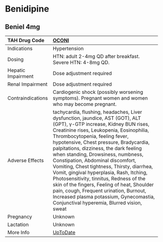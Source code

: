 # Benidipine

## Beniel 4mg

| TAH Drug Code      | [OCONI](https://www.tahsda.org.tw/drugs/hissearch.php?drug_code=OCONI)                                                                                                                                                                                                                                                                                                                                                                                                                                                                                                                                                                                                                 |
|:-------------------|:---------------------------------------------------------------------------------------------------------------------------------------------------------------------------------------------------------------------------------------------------------------------------------------------------------------------------------------------------------------------------------------------------------------------------------------------------------------------------------------------------------------------------------------------------------------------------------------------------------------------------------------------------------------------------------------|
| Indications        | Hypertension                                                                                                                                                                                                                                                                                                                                                                                                                                                                                                                                                                                                                                                                           |
| Dosing             | HTN: adult 2-4mg QD after breakfast. Severe HTN: 4-8mg QD.                                                                                                                                                                                                                                                                                                                                                                                                                                                                                                                                                                                                                             |
| Hepatic Impairment | Dose adjustment required                                                                                                                                                                                                                                                                                                                                                                                                                                                                                                                                                                                                                                                               |
| Renal Impairment   | Dose adjustment required                                                                                                                                                                                                                                                                                                                                                                                                                                                                                                                                                                                                                                                               |
| Contraindications  | Cardiogenic shock (possibly worsening symptoms). Pregnant women and women who may become pregnant.                                                                                                                                                                                                                                                                                                                                                                                                                                                                                                                                                                                     |
| Adverse Effects    | tachycardia, flushing, headaches, Liver dysfunction, jaundice, AST (GOT), ALT (GPT), γ-GTP increase, Kidney BUN rises, Creatinine rises, Leukopenia, Eosinophilia, Thrombocytopenia, feeling fever, hypotensive, Chest pressure, Bradycardia, palpitations, dizziness, the dark feeling when standing, Drowsiness, numbness, Constipation, Abdominal discomfort, Vomiting, Chest tightness, Thirsty, diarrhea, Vomit, gingival hyperplasia, Rash, Itching, Photosensitivity, tinnitus, Redness of the skin of the fingers, Feeling of heat, Shoulder pain, cough, Frequent urination, Burnout, Increased plasma potassium, Gynecomastia, Conjunctival hyperemia, Blurred vision, sweat |
| Pregnancy          | Unknown                                                                                                                                                                                                                                                                                                                                                                                                                                                                                                                                                                                                                                                                                |
| Lactation          | Unknown                                                                                                                                                                                                                                                                                                                                                                                                                                                                                                                                                                                                                                                                                |
| More Info          | [UpToDate](https://www.uptodate.com/contents/benidipine-international-drug-information-concise)                                                                                                                                                                                                                                                                                                                                                                                                                                                                                                                                                                                        |

